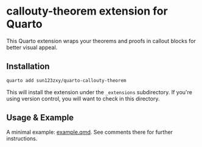 # callouty-theorem extension for Quarto

This Quarto extension wraps your theorems and proofs in callout blocks for better visual appeal.

## Installation

```bash
quarto add sun123zxy/quarto-callouty-theorem
```

This will install the extension under the `_extensions` subdirectory.
If you're using version control, you will want to check in this directory.

## Usage & Example

A minimal example: [example.qmd](example.qmd). See comments there for further instructions.